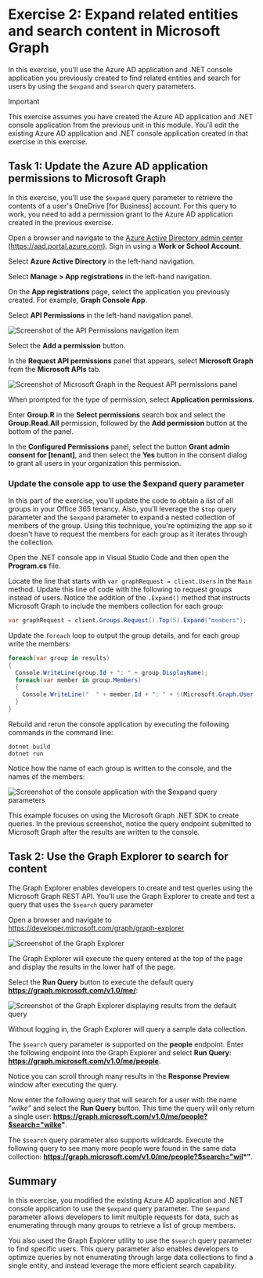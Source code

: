 # Exercise 2: Expand related entities and search content in Microsoft Graph


In this exercise, you'll use the Azure AD application and .NET console application you previously created to find related entities and search for users by using the `$expand` and `$search` query parameters.

> [!IMPORTANT]
> This exercise assumes you have created the Azure AD application and .NET console application from the previous unit in this module. You'll edit the existing Azure AD application and .NET console application created in that exercise in this exercise.

## Task 1: Update the Azure AD application permissions to Microsoft Graph

In this exercise, you'll use the `$expand` query parameter to retrieve the contents of a user's OneDrive [for Business] account. For this query to work, you need to add a permission grant to the Azure AD application created in the previous exercise.

Open a browser and navigate to the [Azure Active Directory admin center (https://aad.portal.azure.com)](https://aad.portal.azure.com). Sign in using a **Work or School Account**.

Select **Azure Active Directory** in the left-hand navigation.

Select **Manage > App registrations** in the left-hand navigation.

On the **App registrations** page, select the application you previously created. For example, **Graph Console App**.

Select **API Permissions** in the left-hand navigation panel.

![Screenshot of the API Permissions navigation item](../../../Linked_Image_Files/02-01-05-azure-ad-portal-new-app-permissions-01.png)

Select the **Add a permission** button.

In the **Request API permissions** panel that appears, select **Microsoft Graph** from the **Microsoft APIs** tab.

![Screenshot of Microsoft Graph in the Request API permissions panel](../../../Linked_Image_Files/02-01-azure-ad-portal-new-app-permissions-02.png)

When prompted for the type of permission, select **Application permissions**.

Enter **Group.R** in the **Select permissions** search box and select the **Group.Read.All** permission, followed by the **Add permission** button at the bottom of the panel.

In the **Configured Permissions** panel, select the button **Grant admin consent for [tenant]**, and then select the **Yes** button in the consent dialog to grant all users in your organization this permission.

### Update the console app to use the $expand query parameter

In this part of the exercise, you'll update the code to obtain a list of all groups in your Office 365 tenancy. Also, you'll leverage the `$top` query parameter and the `$expand` parameter to expand a nested collection of members of the group. Using this technique, you're optimizing the app so it doesn't have to request the members for each group as it iterates through the collection.

Open the .NET console app in Visual Studio Code and then open the **Program.cs** file.

Locate the line that starts with `var graphRequest = client.Users` in the `Main` method. Update this line of code with the following to request groups instead of users. Notice the addition of the `.Expand()` method that instructs Microsoft Graph to include the members collection for each group:

```csharp
var graphRequest = client.Groups.Request().Top(5).Expand("members");
```

Update the `foreach` loop to output the group details, and for each group write the members:

```csharp
foreach(var group in results)
{
  Console.WriteLine(group.Id + ": " + group.DisplayName);
  foreach(var member in group.Members)
  {
    Console.WriteLine("  " + member.Id + ": " + ((Microsoft.Graph.User)member).DisplayName);
  }
}
```

Rebuild and rerun the console application by executing the following commands in the command line:

```console
dotnet build
dotnet run
```

Notice how the name of each group is written to the console, and the names of the members:

![Screenshot of the console application with the $expand query parameters](../../../Linked_Image_Files/02-01-app-run-06.png)

This example focuses on using the Microsoft Graph .NET SDK to create queries. In the previous screenshot, notice the query endpoint submitted to Microsoft Graph after the results are written to the console.

## Task 2: Use the Graph Explorer to search for content

The Graph Explorer enables developers to create and test queries using the Microsoft Graph REST API. You'll use the Graph Explorer to create and test a query that uses the `$search` query parameter

Open a browser and navigate to https://developer.microsoft.com/graph/graph-explorer

![Screenshot of the Graph Explorer](../../../Linked_Image_Files/02-01-graph-explorer-01.png)

The Graph Explorer will execute the query entered at the top of the page and display the results in the lower half of the page.

Select the **Run Query** button to execute the default query **https://graph.microsoft.com/v1.0/me/**:

![Screenshot of the Graph Explorer displaying results from the default query](../../../Linked_Image_Files/02-01-graph-explorer-02.png)

Without logging in, the Graph Explorer will query a sample data collection.

The `$search` query parameter is supported on the **people** endpoint. Enter the following endpoint into the Graph Explorer and select **Run Query**: **https://graph.microsoft.com/v1.0/me/people**.

Notice you can scroll through many results in the **Response Preview** window after executing the query.

Now enter the following query that will search for a user with the name *"wilke"* and select the **Run Query** button. This time the query will only return a single user: **https://graph.microsoft.com/v1.0/me/people?$search="wilke"**.

The `$search` query parameter also supports wildcards. Execute the following query to see many more people were found in the same data collection: **https://graph.microsoft.com/v1.0/me/people?$search="wil&ast;"**.

## Summary

In this exercise, you modified the existing Azure AD application and .NET console application to use the `$expand` query parameter. The `$expand` parameter allows developers to limit multiple requests for data, such as enumerating through many groups to retrieve a list of group members.

You also used the Graph Explorer utility to use the `$search` query parameter to find specific users. This query parameter also enables developers to optimize queries by not enumerating through large data collections to find a single entity, and instead leverage the more efficient search capability.
